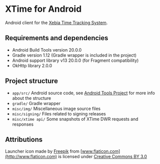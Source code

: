 XTime for Android
=================

Android client for the [Xebia Time Tracking System](https://xtime.xebia.com/).

## Requirements and dependencies

- Android Build Tools version 20.0.0
- Gradle version 1.12 (Gradle wrapper is included in the project)
- Android support library v13 20.0.0 (for Fragment compatibility)
- OkHttp library 2.0.0

## Project structure

- `app/src/` Android source code, see [Android Tools Project](http://tools.android.com/tech-docs/new-build-system/user-guide#TOC-Project-Structure) for more info about the structure
- `gradle/` Gradle wrapper
- `misc/img/` Miscellaneous image source files
- `misc/signing/` Files related to signing releases
- `misc/xtime api/` Some snapshots of XTime DWR requests and responses

## Attributions

Launcher icon made by [Freepik](http://www.freepik.com) from [www.flaticon.com](http://www.flaticon.com) is licensed under [Creative Commons BY 3.0](http://creativecommons.org/licenses/by/3.0/)
